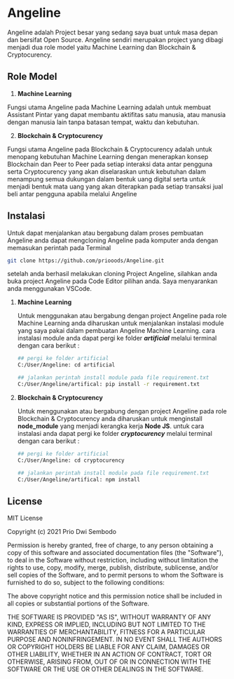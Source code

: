 # Angeline 

Angeline adalah Project besar yang sedang saya buat untuk masa depan dan bersifat Open Source. Angeline sendiri merupakan project yang dibagi menjadi dua role model yaitu Machine Learning dan Blockchain & Cryptocurency.


## Role Model

1. **Machine Learning**

Fungsi utama Angeline pada Machine Learning adalah untuk membuat Assistant Pintar yang dapat
membantu aktifitas satu manusia, atau manusia dengan manusia lain tanpa batasan tempat, waktu
dan kebutuhan.

2. **Blockchain & Cryptocurency**

Fungsi utama Angeline pada Blockchain & Cryptocurency adalah untuk menopang kebutuhan Machine Learning
dengan menerapkan konsep Blockchain dan Peer to Peer pada setiap interaksi data antar pengguna serta Cryptocurency yang akan diselaraskan untuk kebutuhan dalam menampung semua dukungan dalam bentuk uang digital serta untuk menjadi bentuk mata uang yang akan diterapkan pada setiap transaksi jual beli
antar pengguna apabila melalui Angeline


## Instalasi

Untuk dapat menjalankan atau bergabung dalam proses pembuatan Angeline anda dapat mengcloning
Angeline pada komputer anda dengan memasukan perintah pada Terminal

``` bash
git clone https://github.com/priooods/Angeline.git
```

setelah anda berhasil melakukan cloning Project Angeline, silahkan anda buka project Angeline
pada Code Editor pilihan anda. Saya menyarankan anda menggunakan VSCode.

1. **Machine Learning**
        
    Untuk menggunakan atau bergabung dengan project Angeline pada role Machine Learning anda
    diharuskan untuk menjalankan instalasi module yang saya pakai dalam pembuatan Angeline Machine Learning. cara instalasi module anda dapat pergi ke folder ***artificial*** melalui terminal dengan cara berikut :

    ``` bash
    ## pergi ke folder artificial
    C:/User/Angeline: cd artificial

    ## jalankan perintah install module pada file requirement.txt
    C:/User/Angeline/artifical: pip install -r requirement.txt
    ```

1. **Blockchain & Cryptocurency**
        
    Untuk menggunakan atau bergabung dengan project Angeline pada role Blockchain & Cryptocurency anda
    diharuskan untuk menginstall **node_module** yang menjadi kerangka kerja **Node JS**. untuk cara instalasi anda dapat pergi ke folder ***cryptocurency*** melalui terminal dengan cara berikut :

    ``` bash
    ## pergi ke folder artificial
    C:/User/Angeline: cd cryptocurency

    ## jalankan perintah install module pada file requirement.txt
    C:/User/Angeline/artifical: npm install
    ```


## License
MIT License

Copyright (c) 2021 Prio Dwi Sembodo

Permission is hereby granted, free of charge, to any person obtaining a copy
of this software and associated documentation files (the "Software"), to deal
in the Software without restriction, including without limitation the rights
to use, copy, modify, merge, publish, distribute, sublicense, and/or sell
copies of the Software, and to permit persons to whom the Software is
furnished to do so, subject to the following conditions:

The above copyright notice and this permission notice shall be included in all
copies or substantial portions of the Software.

THE SOFTWARE IS PROVIDED "AS IS", WITHOUT WARRANTY OF ANY KIND, EXPRESS OR
IMPLIED, INCLUDING BUT NOT LIMITED TO THE WARRANTIES OF MERCHANTABILITY,
FITNESS FOR A PARTICULAR PURPOSE AND NONINFRINGEMENT. IN NO EVENT SHALL THE
AUTHORS OR COPYRIGHT HOLDERS BE LIABLE FOR ANY CLAIM, DAMAGES OR OTHER
LIABILITY, WHETHER IN AN ACTION OF CONTRACT, TORT OR OTHERWISE, ARISING FROM,
OUT OF OR IN CONNECTION WITH THE SOFTWARE OR THE USE OR OTHER DEALINGS IN THE
SOFTWARE.
        



